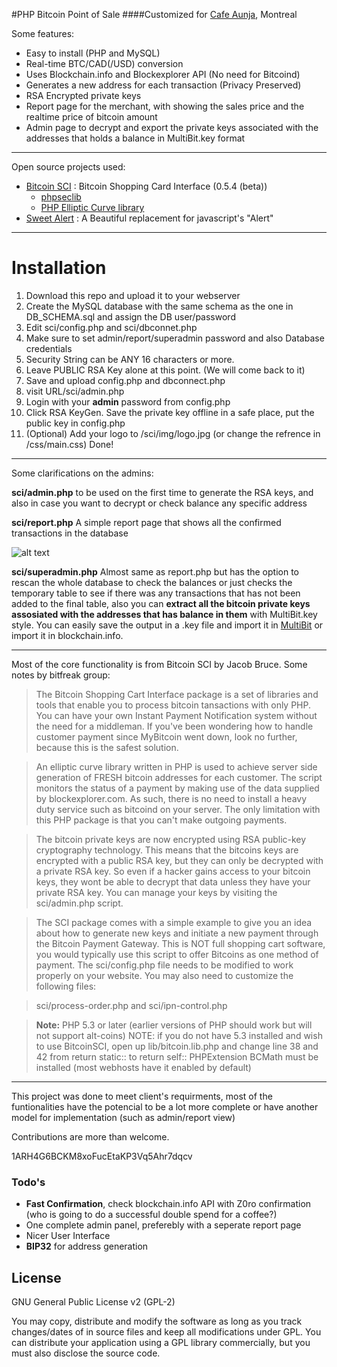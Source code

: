 #PHP Bitcoin Point of Sale 
####Customized for [Cafe Aunja], Montreal


Some features:
* Easy to install (PHP and MySQL)
* Real-time BTC/CAD(/USD) conversion
* Uses Blockchain.info and Blockexplorer API (No need for Bitcoind)
* Generates a new address for each transaction (Privacy Preserved)
* RSA Encrypted private keys
* Report page for the merchant, with showing the sales price and the realtime price of bitcoin amount
* Admin page to decrypt and export the private keys associated with the addresses that holds a balance in MultiBit.key format


----------------------------------------
Open source projects used:
* [Bitcoin SCI] : Bitcoin Shopping Card Interface (0.5.4 (beta))
    -   [phpseclib]
    -   [PHP Elliptic Curve library]
* [Sweet Alert] : A Beautiful replacement for javascript's "Alert"

------------------
Installation
===
1. Download this repo and upload it to your webserver
2. Create the MySQL database with the same schema as the one in DB_SCHEMA.sql and assign the DB user/password
3. Edit sci/config.php and sci/dbconnet.php
  1. Make sure to set admin/report/superadmin password and also Database credentials
  2. Security String can be ANY 16 characters or more.
  3. Leave PUBLIC RSA Key alone at this point. (We will come back to it)
  4. Save and upload config.php and dbconnect.php
4. visit URL/sci/admin.php
5. Login with your __admin__ password from config.php
6. Click RSA KeyGen. Save the private key offline in a safe place, put the public key in config.php
7. (Optional) Add your logo to /sci/img/logo.jpg (or change the refrence in /css/main.css)
Done!

----------------------------
Some clarifications on the admins:

**sci/admin.php**
to be used on the first time to generate the RSA keys, and also in case you want to decrypt or check balance any specific address

**sci/report.php**
A simple report page that shows all the confirmed transactions in the database

![alt text](https://github.com/shayanb/Bitcoin-PoS-PHP/raw/master/docs/report.png "Report Page")

**sci/superadmin.php**
Almost same as report.php but has the option to rescan the whole database to check the balances or just checks the temporary table to see if there was any transactions that has not been added to the final table, also you can __extract all the bitcoin private keys assosiated with the addresses that has balance in them__ with MultiBit.key style.
You can easily save the output in a .key file and import it in [MultiBit] or import it in blockchain.info.

------------
Most of the core functionality is from Bitcoin SCI by Jacob Bruce.
Some notes by bitfreak group:
>The Bitcoin Shopping Cart Interface package is a set of libraries and tools that     enable you to process bitcoin tansactions with only PHP. You can have your own Instant Payment Notification system without the need for a middleman. If you've been wondering how to handle customer payment since MyBitcoin went down, look no further, because this is the safest solution.

>An elliptic curve library written in PHP is used to achieve server side generation of FRESH bitcoin addresses for each customer. The script monitors the status of a payment by making use of the data supplied by blockexplorer.com. As such, there is no need to install a heavy duty service such as bitcoind on your server. The only limitation with this PHP package is that you can't make outgoing payments.

>The bitcoin private keys are now encrypted using RSA public-key cryptography technology. This means that the bitcoins keys are encrypted with a public RSA key, but they can only be decrypted with a private RSA key. So even if a hacker gains access to your bitcoin keys, they wont be able to decrypt that data unless they have your private RSA key. You can manage your keys by visiting the sci/admin.php script.

>The SCI package comes with a simple example to give you an idea about how to generate new keys and initiate a new payment through the Bitcoin Payment Gateway. This is NOT full shopping cart software, you would typically use this script to offer Bitcoins as one method of payment. The sci/config.php file needs to be modified to work properly on your website. You may also need to customize the following files:

>sci/process-order.php and 
>sci/ipn-control.php

>**Note:** PHP 5.3 or later (earlier versions of PHP should work but will not support alt-coins)
NOTE: if you do not have 5.3 installed and wish to use BitcoinSCI, open up lib/bitcoin.lib.php and change line 38 and 42 from return static:: to return self::
PHPExtension BCMath must be installed (most webhosts have it enabled by default)

----------------------------------------------
This project was done to meet client's requirments, most of the funtionalities have the potencial to be a lot more complete or have another model for implementation (such as admin/report view)

Contributions are more than welcome.

1ARH4G6BCKM8xoFucEtaKP3Vq5Ahr7dqcv

### Todo's

 - __Fast Confirmation__, check blockchain.info API with Z0ro confirmation (who is going to do a successful double spend for a coffee?)
 - One complete admin panel, preferebly with a seperate report page
 - Nicer User Interface
 - __BIP32__ for address generation

License
----

GNU General Public License v2 (GPL-2)

You may copy, distribute and modify the software as long as you track changes/dates of in source files and keep all modifications under GPL. You can distribute your application using a GPL library commercially, but you must also disclose the source code.

[Bitcoin SCI]:http://bitfreak.info/?page=tools&t=bitsci
[Sweet Alert]:http://tristanedwards.me/sweetalert
[phpseclib]:http://phpseclib.sourceforge.net/
[PHP Elliptic Curve library]:http://matejdanter.com/
[Cafe Aunja]:http://blog.theshayan.com/2014/10/23/have-your-coffee-with-bitcoin/
[Multibit]: https://multibit.org/
